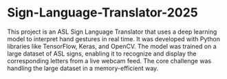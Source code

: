 # Sign-Language-Translator-2025
This project is an ASL Sign Language Translator that uses a deep learning model to interpret hand gestures in real time. It was developed with Python libraries like TensorFlow, Keras, and OpenCV. The model was trained on a large dataset of ASL signs, enabling it to recognize and display the corresponding letters from a live webcam feed. The core challenge was handling the large dataset in a memory-efficient way.
